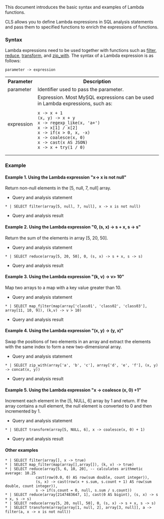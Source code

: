 This document introduces the basic syntax and examples of Lambda functions.

CLS allows you to define Lambda expressions in SQL analysis statements and pass them to specified functions to enrich the expressions of functions.

### Syntax

Lambda expressions need to be used together with functions such as [filter](https://intl.cloud.tencent.com/document/product/614/43565#filter), [reduce](https://intl.cloud.tencent.com/document/product/614/43565#reduce), [transform](https://intl.cloud.tencent.com/document/product/614/43565#transform), and [zip_with](https://intl.cloud.tencent.com/document/product/614/43565#zip_with). The syntax of a Lambda expression is as follows:
```
parameter -> expression
```

<table>
	<tr><th>Parameter</th><th>Description</th></tr>
	<tr><td>parameter</td><td>Identifier used to pass the parameter.</td></tr>
	<tr><td>expression</td><td>Expression. Most MySQL expressions can be used in Lambda expressions, such as:</br>
	<pre><code>x -> x + 1 <br/>(x, y) -> x + y <br/>x -> regexp_like(x, 'a+') <br/>x -> x[1] / x[2] <br/>x -> if(x > 0, x, -x) <br/>x -> coalesce(x, 0) <br/>x -> cast(x AS JSON) <br/>x -> x + try(1 / 0)</code></pre></td></tr>
</table>


### Example

#### Example 1. Using the Lambda expression "x-> x is not null"

Return non-null elements in the [5, null, 7, null] array.

- Query and analysis statement
```
* | SELECT filter(array[5, null, 7, null], x -> x is not null)
```
- Query and analysis result


#### Example 2. Using the Lambda expression "0, (s, x) -> s + x, s -> s"

Return the sum of the elements in array [5, 20, 50].

- Query and analysis statement
```
* | SELECT reduce(array[5, 20, 50], 0, (s, x) -> s + x, s -> s)
```
- Query and analysis result



#### Example 3. Using the Lambda expression "(k, v) -> v> 10"

Map two arrays to a map with a key value greater than 10.

- Query and analysis statement
```
* | SELECT map_filter(map(array['class01', 'class02', 'class03'], array[11, 10, 9]), (k,v) -> v > 10)
```
- Query and analysis result


#### Example 4. Using the Lambda expression "(x, y) -> (y, x)"

Swap the positions of two elements in an array and extract the elements with the same index to form a new two-dimensional array.

- Query and analysis statement
```
* | SELECT zip_with(array['a', 'b', 'c'], array['d', 'e', 'f'], (x, y) -> concat(x, y))
```
- Query and analysis result


#### Example 5. Using the Lambda expression "x -> coalesce (x, 0) +1"

Increment each element in the [5, NULL, 6] array by 1 and return. If the array contains a null element, the null element is converted to 0 and then incremented by 1.

- Query and analysis statement
```
* | SELECT transform(array[5, NULL, 6], x -> coalesce(x, 0) + 1)
```
- Query and analysis result


#### Other examples

```
* | SELECT filter(array[], x -> true)
* | SELECT map_filter(map(array[],array[]), (k, v) -> true)
* | SELECT reduce(array[5, 6, 10, 20], -- calculates arithmetic average: 10.25
              cast(row(0.0, 0) AS row(sum double, count integer)),
              (s, x) -> cast(row(x + s.sum, s.count + 1) AS row(sum double, count integer)),
              s -> if(s.count = 0, null, s.sum / s.count))
* | SELECT reduce(array[2147483647, 1], cast(0 AS bigint), (s, x) -> s + x, s -> s)
* | SELECT reduce(array[5, 20, null, 50], 0, (s, x) -> s + x, s -> s)
* | SELECT transform(array[array[1, null, 2], array[3, null]], a -> filter(a, x -> x is not null))
```

